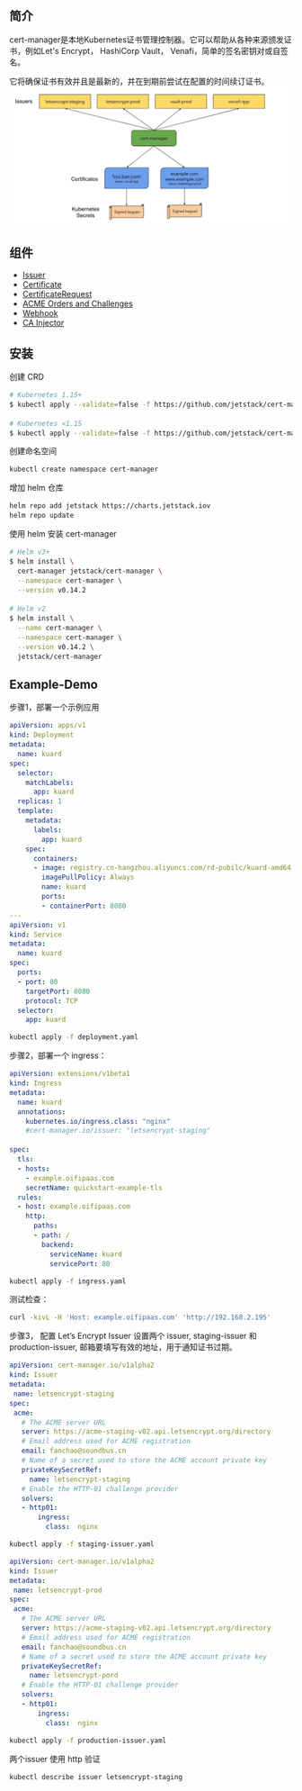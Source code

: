 ## 简介
cert-manager是本地Kubernetes证书管理控制器。它可以帮助从各种来源颁发证书，例如Let's Encrypt， HashiCorp Vault， Venafi，简单的签名密钥对或自签名。

它将确保证书有效并且是最新的，并在到期前尝试在配置的时间续订证书。
![avatar](img/cert-maneger.png)

## 组件

* [Issuer](https://cert-manager.io/docs/concepts/issuer/) 
* [Certificate](https://cert-manager.io/docs/concepts/certificate/)
* [CertificateRequest](https://cert-manager.io/docs/concepts/certificaterequest/)
* [ACME Orders and Challenges](https://cert-manager.io/docs/concepts/acme-orders-challenges/)
* [Webhook](https://cert-manager.io/docs/concepts/webhook/)
* [CA Injector](https://cert-manager.io/docs/concepts/ca-injector/)

## 安装
创建 CRD
``` sh
# Kubernetes 1.15+
$ kubectl apply --validate=false -f https://github.com/jetstack/cert-manager/releases/download/v0.14.2/cert-manager.yaml

# Kubernetes <1.15
$ kubectl apply --validate=false -f https://github.com/jetstack/cert-manager/releases/download/v0.14.2/cert-manager-legacy.yaml
```
创建命名空间
```sh
kubectl create namespace cert-manager
```
增加 helm 仓库
```sh
helm repo add jetstack https://charts.jetstack.iov
helm repo update
```
使用 helm 安装 cert-manager
```sh
# Helm v3+
$ helm install \
  cert-manager jetstack/cert-manager \
  --namespace cert-manager \
  --version v0.14.2

# Helm v2
$ helm install \
  --name cert-manager \
  --namespace cert-manager \
  --version v0.14.2 \
  jetstack/cert-manager
```

## Example-Demo
步骤1，部署一个示例应用
```yaml
apiVersion: apps/v1
kind: Deployment
metadata:
  name: kuard
spec:
  selector:
    matchLabels:
      app: kuard
  replicas: 1
  template:
    metadata:
      labels:
        app: kuard
    spec:
      containers:
      - image: registry.cn-hangzhou.aliyuncs.com/rd-pubilc/kuard-amd64:1
        imagePullPolicy: Always
        name: kuard
        ports:
        - containerPort: 8080
---
apiVersion: v1
kind: Service
metadata:
  name: kuard
spec:
  ports:
  - port: 80
    targetPort: 8080
    protocol: TCP
  selector:
    app: kuard
```
```sh
kubectl apply -f deployment.yaml
```

步骤2，部署一个 ingress：
```yaml
apiVersion: extensions/v1beta1
kind: Ingress
metadata:
  name: kuard
  annotations:
    kubernetes.io/ingress.class: "nginx"    
    #cert-manager.io/issuer: "letsencrypt-staging"

spec:
  tls:
  - hosts:
    - example.oifipaas.com
    secretName: quickstart-example-tls
  rules:
  - host: example.oifipaas.com
    http:
      paths:
      - path: /
        backend:
          serviceName: kuard
          servicePort: 80
```
```sh 
kubectl apply -f ingress.yaml
```

测试检查：
```sh
curl -kivL -H 'Host: example.oifipaas.com' 'http://192.168.2.195'
```

步骤3， 配置 Let’s Encrypt Issuer
设置两个 issuer, staging-issuer 和 production-issuer, 邮箱要填写有效的地址，用于通知证书过期。

```yaml
apiVersion: cert-manager.io/v1alpha2
kind: Issuer
metadata:
 name: letsencrypt-staging
spec:
 acme:
   # The ACME server URL
   server: https://acme-staging-v02.api.letsencrypt.org/directory
   # Email address used for ACME registration
   email: fanchao@soundbus.cn
   # Name of a secret used to store the ACME account private key
   privateKeySecretRef:
     name: letsencrypt-staging
   # Enable the HTTP-01 challenge provider
   solvers:
   - http01:
       ingress:
         class:  nginx
```
```sh
kubectl apply -f staging-issuer.yaml
```

```yaml
apiVersion: cert-manager.io/v1alpha2
kind: Issuer
metadata:
 name: letsencrypt-prod
spec:
 acme:
   # The ACME server URL
   server: https://acme-staging-v02.api.letsencrypt.org/directory
   # Email address used for ACME registration
   email: fanchao@soundbus.cn
   # Name of a secret used to store the ACME account private key
   privateKeySecretRef:
     name: letsencrypt-pord
   # Enable the HTTP-01 challenge provider
   solvers:
   - http01:
       ingress:
         class:  nginx
```
```sh
kubectl apply -f production-issuer.yaml
```
两个issuer 使用 http 验证
```sh
kubectl describe issuer letsencrypt-staging
```

